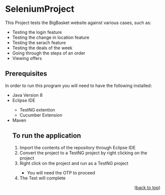 # SeleniumProject

This Project tests the BigBasket website against various cases, such as:
<ul>
  <li>Testing the login feature</li>
  <li>Testing the change in location feature</li>
  <li>Testing the serach feature</li>  
  <li>Testing the deals of the week</li>
  <li>Going through the steps of an order</li>
  <li>Viewing offers</li>
</ul>

## Prerequisites

In order to run this program you will need to have the following installed:
<ul>
  <li>Java Version 8</li>
  <li>Eclipse IDE</li>
    <ul>
      <li>TestNG extention</li>
      <li>Cucumber Extension</li>
    </ul>
  <li>Maven</li>

  ## To run the application
  <ol type="1">
    <li>Import the contents of the repository through Eclipse IDE</li>
    <li>Convert the project to a TestNG project by right clicking on the project</li>
    <li>Right click on the project and run as a TestNG project</li>
      <ul>
        <li>You will need the OTP to proceed</li>
      </ul>  
    <li>The Test will complete</li>
  </ol>
<p align="right">(<a href="#top">back to top</a>)</p>
